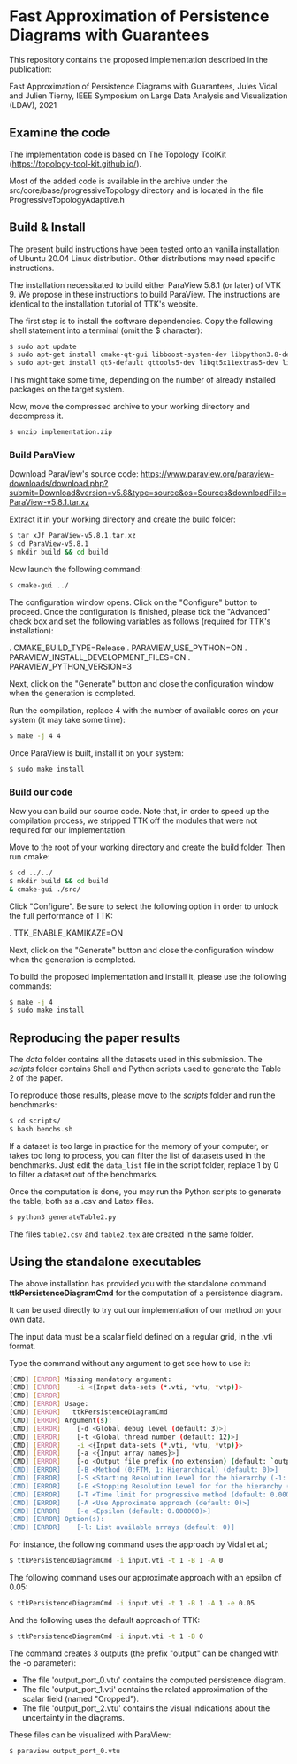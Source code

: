 Fast Approximation of Persistence Diagrams with Guarantees
=========================================================

This repository contains the proposed implementation described in the publication:


Fast Approximation of Persistence Diagrams with Guarantees,
Jules Vidal and Julien Tierny,
IEEE Symposium on Large Data Analysis and Visualization (LDAV), 2021

## Examine the code

The implementation code is based on The Topology ToolKit
(https://topology-tool-kit.github.io/).

Most of the added code is available in
the archive under the src/core/base/progressiveTopology directory and is
located in the file ProgressiveTopologyAdaptive.h

## Build & Install

The present build instructions have been tested onto an vanilla installation
of Ubuntu 20.04 Linux distribution. 
Other distributions may need specific instructions.

The installation necessitated to build either ParaView 5.8.1 (or later) of VTK 9.
We propose in these instructions to build ParaView.
The instructions are identical to the installation tutorial of TTK's website.

The first step is to install the software dependencies. Copy the
following shell statement into a terminal (omit the $ character):

```bash
$ sudo apt update
$ sudo apt-get install cmake-qt-gui libboost-system-dev libpython3.8-dev libxt-dev build-essential python-numpy
$ sudo apt-get install qt5-default qttools5-dev libqt5x11extras5-dev libqt5svg5-dev qtxmlpatterns5-dev-tools 
```

This might take some time, depending on the number of already
installed packages on the target system.

Now, move the compressed archive to your working directory and
decompress it.

```bash
$ unzip implementation.zip
```

### Build ParaView

Download ParaView's source code:
https://www.paraview.org/paraview-downloads/download.php?submit=Download&version=v5.8&type=source&os=Sources&downloadFile=ParaView-v5.8.1.tar.xz

Extract it in your working directory and create the build folder:

```bash
$ tar xJf ParaView-v5.8.1.tar.xz
$ cd ParaView-v5.8.1
$ mkdir build && cd build
```

Now launch the following command:
```bash
$ cmake-gui ../
```

The configuration window opens. Click on the "Configure" button to proceed.
Once the configuration is finished, please tick the "Advanced" check box and
set the following variables as follows (required for TTK's installation):

. CMAKE_BUILD_TYPE=Release
. PARAVIEW_USE_PYTHON=ON
. PARAVIEW_INSTALL_DEVELOPMENT_FILES=ON
. PARAVIEW_PYTHON_VERSION=3

Next, click on the "Generate" button and close the configuration window when
the generation is completed.

Run the compilation, replace 4 with the number of available cores on your
system (it may take some time):

```bash
$ make -j 4 4
```

Once ParaView is built, install it on your system:

```bash
$ sudo make install
```

### Build our code

Now you can build our source code. Note that, in order to speed up the
compilation process, we stripped TTK off the modules
that were not required for our implementation.

Move to the root of your working directory and create the build folder.
Then run cmake:

```bash
$ cd ../../
$ mkdir build && cd build
& cmake-gui ./src/
```
Click "Configure".
Be sure to select the following option in order to unlock the full performance
of TTK:

. TTK_ENABLE_KAMIKAZE=ON

Next, click on the "Generate" button and close the configuration window when
the generation is completed.


To build the proposed implementation and install it, please use the following
commands:

```bash
$ make -j 4
$ sudo make install
```


## Reproducing the paper results

The *data* folder contains all the datasets used in this submission.
The *scripts* folder contains Shell and Python scripts used to generate the
Table 2 of the paper.

To reproduce those results, please move to the *scripts* folder and run the
benchmarks: 

```bash
$ cd scripts/
$ bash benchs.sh
```

If a dataset is too large in practice for the memory of your computer, or
takes too long to process, you can filter the list of datasets used in the
benchmarks.
Just edit the `data_list` file in the script folder, replace 1 by 0 to filter
a dataset out of the benchmarks.

Once the computation is done, you may run the Python scripts to generate the
table, both as a .csv and Latex files.

```bash
$ python3 generateTable2.py
```

The files `table2.csv` and `table2.tex` are created in the same folder.


## Using the standalone executables

The above installation has provided you with the standalone command
**ttkPersistenceDiagramCmd** for the computation of a persistence diagram.

It can be used directly to try out our implementation of our
method on your own data.

The input data must be a scalar field defined on a regular grid, in the .vti format.

Type the command without any argument to get see how to use it:

```bash
[CMD] [ERROR] Missing mandatory argument:
[CMD] [ERROR]    -i <{Input data-sets (*.vti, *vtu, *vtp)}>
[CMD] [ERROR]
[CMD] [ERROR] Usage:
[CMD] [ERROR]   ttkPersistenceDiagramCmd
[CMD] [ERROR] Argument(s):
[CMD] [ERROR]    [-d <Global debug level (default: 3)>]
[CMD] [ERROR]    [-t <Global thread number (default: 12)>]
[CMD] [ERROR]    -i <{Input data-sets (*.vti, *vtu, *vtp)}>
[CMD] [ERROR]    [-a <{Input array names}>]
[CMD] [ERROR]    [-o <Output file prefix (no extension) (default: `output')>]
[CMD] [ERROR]    [-B <Method (0:FTM, 1: Hierarchical) (default: 0)>]
[CMD] [ERROR]    [-S <Starting Resolution Level for the hierarchy (-1: finest level) (default: 0)>]
[CMD] [ERROR]    [-E <Stopping Resolution Level for for the hierarchy (-1: finest level) (default: -1)>]
[CMD] [ERROR]    [-T <Time limit for progressive method (default: 0.000000)>]
[CMD] [ERROR]    [-A <Use Approximate approach (default: 0)>]
[CMD] [ERROR]    [-e <Epsilon (default: 0.000000)>]
[CMD] [ERROR] Option(s):
[CMD] [ERROR]    [-l: List available arrays (default: 0)]
```

For instance, the following command uses the approach by Vidal et al.;

```bash
$ ttkPersistenceDiagramCmd -i input.vti -t 1 -B 1 -A 0
```
The following command uses our approximate approach with an epsilon of 0.05:

```bash
$ ttkPersistenceDiagramCmd -i input.vti -t 1 -B 1 -A 1 -e 0.05
```

And the following uses the default approach of TTK:
```bash 
$ ttkPersistenceDiagramCmd -i input.vti -t 1 -B 0
```

The command creates 3 outputs (the prefix "output" can be changed with the -o
parameter):

- The file 'output_port_0.vtu' contains the computed persistence diagram.
- The file 'output_port_1.vti' contains the related approximation of the
  scalar field (named "Cropped").
- The file 'output_port_2.vtu' contains the visual indications about the
  uncertainty in the diagrams.

These files can be visualized with ParaView:
```bash
$ paraview output_port_0.vtu
```
